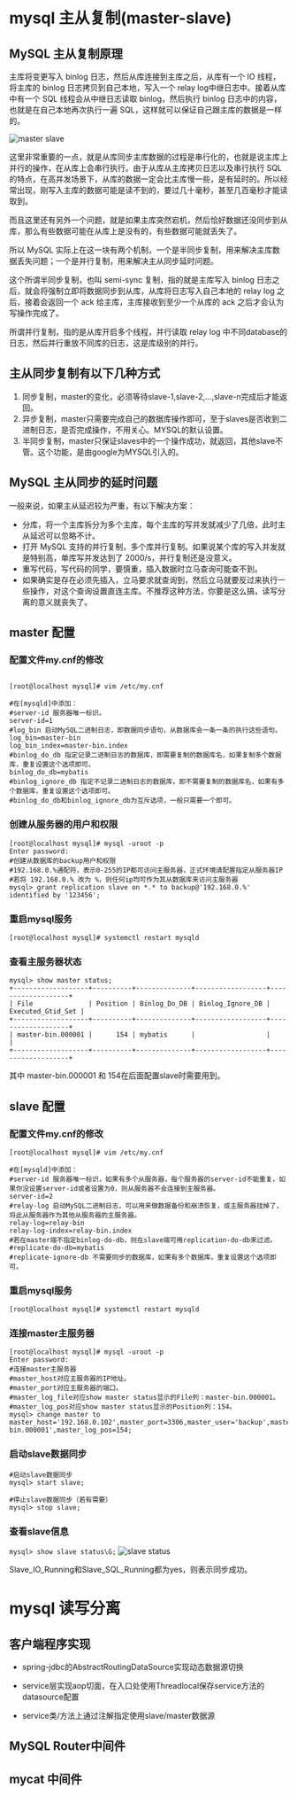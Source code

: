 # mysql 主从复制(master-slave)

## MySQL 主从复制原理
主库将变更写入 binlog 日志，然后从库连接到主库之后，从库有一个 IO 线程，将主库的 binlog 日志拷贝到自己本地，写入一个 relay log中继日志中。接着从库中有一个 SQL 线程会从中继日志读取 binlog，然后执行 binlog 日志中的内容，也就是在自己本地再次执行一遍 SQL，这样就可以保证自己跟主库的数据是一样的。   

![master slave](../../../../resources/static/database/mysql-master-slave.png)  
   
这里非常重要的一点，就是从库同步主库数据的过程是串行化的，也就是说主库上并行的操作，在从库上会串行执行。由于从库从主库拷贝日志以及串行执行 SQL 的特点，在高并发场景下，从库的数据一定会比主库慢一些，是有延时的。所以经常出现，刚写入主库的数据可能是读不到的，要过几十毫秒，甚至几百毫秒才能读取到。     

而且这里还有另外一个问题，就是如果主库突然宕机，然后恰好数据还没同步到从库，那么有些数据可能在从库上是没有的，有些数据可能就丢失了。    

所以 MySQL 实际上在这一块有两个机制，一个是半同步复制，用来解决主库数据丢失问题；一个是并行复制，用来解决主从同步延时问题。   

这个所谓半同步复制，也叫 semi-sync 复制，指的就是主库写入 binlog 日志之后，就会将强制立即将数据同步到从库，从库将日志写入自己本地的 relay log 之后，接着会返回一个 ack 给主库，主库接收到至少一个从库的 ack 之后才会认为写操作完成了。    

所谓并行复制，指的是从库开启多个线程，并行读取 relay log 中不同database的日志，然后并行重放不同库的日志，这是库级别的并行。
    
## 主从同步复制有以下几种方式
1. 同步复制，master的变化，必须等待slave-1,slave-2,...,slave-n完成后才能返回。
2. 异步复制，master只需要完成自己的数据库操作即可，至于slaves是否收到二进制日志，是否完成操作，不用关心。MYSQL的默认设置。
3. 半同步复制，master只保证slaves中的一个操作成功，就返回，其他slave不管。这个功能，是由google为MYSQL引入的。


## MySQL 主从同步的延时问题
一般来说，如果主从延迟较为严重，有以下解决方案：  
-  分库，将一个主库拆分为多个主库，每个主库的写并发就减少了几倍，此时主从延迟可以忽略不计。
-  打开 MySQL 支持的并行复制，多个库并行复制。如果说某个库的写入并发就是特别高，单库写并发达到了 2000/s，并行复制还是没意义。
-  重写代码，写代码的同学，要慎重，插入数据时立马查询可能查不到。
-  如果确实是存在必须先插入，立马要求就查询到，然后立马就要反过来执行一些操作，对这个查询设置直连主库。不推荐这种方法，你要是这么搞，读写分离的意义就丧失了。
   
    
## master 配置
### 配置文件my.cnf的修改
```

[root@localhost mysql]# vim /etc/my.cnf
 
#在[mysqld]中添加：
#server-id 服务器唯一标识。
server-id=1
#log_bin 启动MySQL二进制日志，即数据同步语句，从数据库会一条一条的执行这些语句。
log_bin=master-bin
log_bin_index=master-bin.index
#binlog_do_db 指定记录二进制日志的数据库，即需要复制的数据库名，如果复制多个数据库，重复设置这个选项即可。
binlog_do_db=mybatis
#binlog_ignore_db 指定不记录二进制日志的数据库，即不需要复制的数据库名，如果有多个数据库，重复设置这个选项即可。
#binlog_do_db和binlog_ignore_db为互斥选项，一般只需要一个即可。
```
    
### 创建从服务器的用户和权限
```
[root@localhost mysql]# mysql -uroot -p
Enter password:
#创建从数据库的backup用户和权限
#192.168.0.%通配符，表示0-255的IP都可访问主服务器，正式环境请配置指定从服务器IP
#若将 192.168.0.% 改为 %，则任何ip均可作为其从数据库来访问主服务器
mysql> grant replication slave on *.* to backup@'192.168.0.%' identified by '123456';
```
    
### 重启mysql服务
`[root@localhost mysql]# systemctl restart mysqld`

### 查看主服务器状态
```
mysql> show master status;
+-------------------+----------+--------------+------------------+-------------------+
| File              | Position | Binlog_Do_DB | Binlog_Ignore_DB | Executed_Gtid_Set |
+-------------------+----------+--------------+------------------+-------------------+
| master-bin.000001 |      154 | mybatis      |                  |                   |
+-------------------+----------+--------------+------------------+-------------------+
```
其中 master-bin.000001 和 154在后面配置slave时需要用到。

## slave 配置
### 配置文件my.cnf的修改
```
[root@localhost mysql]# vim /etc/my.cnf

#在[mysqld]中添加：
#server-id 服务器唯一标识，如果有多个从服务器，每个服务器的server-id不能重复，如果你没设置server-id或者设置为0，则从服务器不会连接到主服务器。
server-id=2
#relay-log 启动MySQL二进制日志，可以用来做数据备份和崩溃恢复，或主服务器挂掉了，将此从服务器作为其他从服务器的主服务器。
relay-log=relay-bin
relay-log-index=relay-bin.index
#若在master端不指定binlog-do-db，则在slave端可用replication-do-db来过滤。
#replicate-do-db=mybatis
#replicate-ignore-db 不需要同步的数据库，如果有多个数据库，重复设置这个选项即可。
```
### 重启mysql服务
`[root@localhost mysql]# systemctl restart mysqld`

### 连接master主服务器
```
[root@localhost mysql]# mysql -uroot -p
Enter password:
#连接master主服务器
#master_host对应主服务器的IP地址。
#master_port对应主服务器的端口。
#master_log_file对应show master status显示的File列：master-bin.000001。
#master_log_pos对应show master status显示的Position列：154。
mysql> change master to master_host='192.168.0.102',master_port=3306,master_user='backup',master_password='123456',master_log_file='master-bin.000001',master_log_pos=154;
```

### 启动slave数据同步
```
#启动slave数据同步
mysql> start slave;
 
#停止slave数据同步（若有需要）
mysql> stop slave;
```

### 查看slave信息
`mysql> show slave status\G;`
![slave status](../../../../resources/static/database/mysql-slave-status.png)  

Slave_IO_Running和Slave_SQL_Running都为yes，则表示同步成功。    


# mysql 读写分离
## 客户端程序实现
- spring-jdbc的AbstractRoutingDataSource实现动态数据源切换

- service层实现aop切面，在入口处使用Threadlocal保存service方法的datasource配置

- service类/方法上通过注解指定使用slave/master数据源

## MySQL Router中间件

## mycat 中间件


